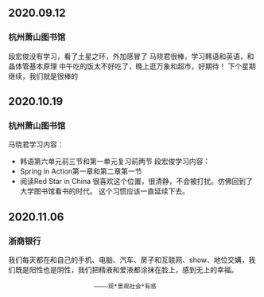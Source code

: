 ## 2020.09.12
### 杭州萧山图书馆

段宏俊没有学习，看了土星之环，外加感冒了
马晓君很棒，学习韩语和英语，和晶体管基本原理
中午吃的饭太不好吃了，晚上逛万象和超市，好期待！
下个星期继续，我们就是很棒的

## 2020.10.19
### 杭州萧山图书馆

马晓君学习内容：
+ 韩语第六单元前三节和第一单元复习前两节
段宏俊学习内容：
+ Spring in Action第一章和第二章第一节
+ 阅读Red Star in China
很喜欢这个位置，很清静，不会被打扰。仿佛回到了大学图书馆看书的时代。
这个习惯应该一直延续下去。

## 2020.11.06
### 浙商银行
我们每天都在和自己的手机、电脑、汽车、房子和互联网、show、地位交媾，我们既是阳性也是阴性，我们把精液和爱液都涂抹在脸上，感到无上的幸福。

                            ————观*景观社会*有感


